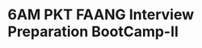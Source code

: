 # 6AM PKT FAANG Interview Preparation BootCamp-II

<!-- - ## Week 1

   1. [Day 1](https://www.facebook.com/iCodeguru/videos/1681956685700803)
   2. [Day 2]()
   3. [Day 3]()
   4. [Day 4]()
   5. [Day 5]() -->

<!-- - ## Week 

   1. [Day 1]()
   2. [Day 2]()
   3. [Day 3]()
   4. [Day 4]()
   5. [Day 5]() -->